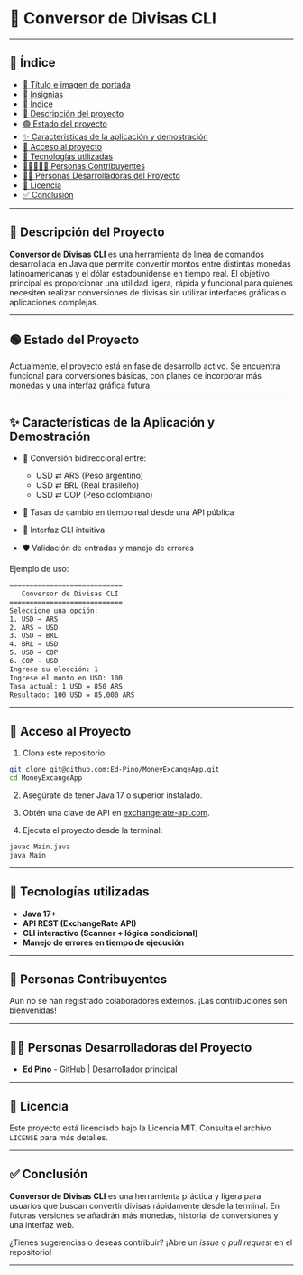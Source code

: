 # 💱 Conversor de Divisas CLI

---

## 📁 Índice

* [💱 Título e imagen de portada](#-currency-converter-cli)
* [🏅 Insignias](#-insignias)
* [📁 Índice](#-indice)
* [💾 Descripción del proyecto](#-descripción-del-proyecto)
* [🟢 Estado del proyecto](#-estado-del-proyecto)
* [✨ Características de la aplicación y demostración](#-características-de-la-aplicación-y-demostración)
* [🚀 Acceso al proyecto](#-acceso-al-proyecto)
* [💪 Tecnologías utilizadas](#-tecnologías-utilizadas)
* [👨🏾‍🤝‍👨🏼 Personas Contribuyentes](#-personas-contribuyentes)
* [👨‍💻 Personas Desarrolladoras del Proyecto](#-personas-desarrolladoras-del-proyecto)
* [📄 Licencia](#-licencia)
* [✅ Conclusión](#-conclusión)

---

## 💾 Descripción del Proyecto

**Conversor de Divisas CLI** es una herramienta de línea de comandos desarrollada en Java que permite convertir montos entre distintas monedas latinoamericanas y el dólar estadounidense en tiempo real. El objetivo principal es proporcionar una utilidad ligera, rápida y funcional para quienes necesiten realizar conversiones de divisas sin utilizar interfaces gráficas o aplicaciones complejas.

---

## 🟢 Estado del Proyecto

Actualmente, el proyecto está en fase de desarrollo activo. Se encuentra funcional para conversiones básicas, con planes de incorporar más monedas y una interfaz gráfica futura.

---

## ✨ Características de la Aplicación y Demostración

* 🔁 Conversión bidireccional entre:

  * USD ⇄ ARS (Peso argentino)
  * USD ⇄ BRL (Real brasileño)
  * USD ⇄ COP (Peso colombiano)
* 📡 Tasas de cambio en tiempo real desde una API pública
* 🧠 Interfaz CLI intuitiva
* 🛡️ Validación de entradas y manejo de errores

Ejemplo de uso:

```bash
============================
   Conversor de Divisas CLI
============================
Seleccione una opción:
1. USD → ARS
2. ARS → USD
3. USD → BRL
4. BRL → USD
5. USD → COP
6. COP → USD
Ingrese su elección: 1
Ingrese el monto en USD: 100
Tasa actual: 1 USD = 850 ARS
Resultado: 100 USD = 85,000 ARS
```

---

## 🚀 Acceso al Proyecto

1. Clona este repositorio:

```bash
git clone git@github.com:Ed-Pino/MoneyExcangeApp.git
cd MoneyExcangeApp
```

2. Asegúrate de tener Java 17 o superior instalado.

3. Obtén una clave de API en [exchangerate-api.com](https://www.exchangerate-api.com/).

4. Ejecuta el proyecto desde la terminal:

```bash
javac Main.java
java Main
```

---

## 💪 Tecnologías utilizadas

* **Java 17+**
* **API REST (ExchangeRate API)**
* **CLI interactivo (Scanner + lógica condicional)**
* **Manejo de errores en tiempo de ejecución**

---

## 👥 Personas Contribuyentes

Aún no se han registrado colaboradores externos. ¡Las contribuciones son bienvenidas!

---

## 👨‍💻 Personas Desarrolladoras del Proyecto

* **Ed Pino** - [GitHub](https://github.com/Ed-Pino) | Desarrollador principal

---

## 📄 Licencia

Este proyecto está licenciado bajo la Licencia MIT. Consulta el archivo `LICENSE` para más detalles.

---

## ✅ Conclusión

**Conversor de Divisas CLI** es una herramienta práctica y ligera para usuarios que buscan convertir divisas rápidamente desde la terminal. En futuras versiones se añadirán más monedas, historial de conversiones y una interfaz web.

¿Tienes sugerencias o deseas contribuir? ¡Abre un *issue* o *pull request* en el repositorio!

---
